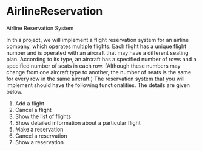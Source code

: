 # AirlineReservation
Airline Reservation System

In this project, we will implement a flight reservation system for an airline company, which operates multiple flights. Each flight has a unique flight number and is operated with an aircraft that may have a different seating plan. According to its type, an aircraft has a specified number of rows and a specified number of seats in each row. (Although these numbers may change from one aircraft type to another, the number of seats is the same for every row in the same aircraft.)
The reservation system that you will implement should have the following functionalities. The details are given below.
1. Add a flight
2. Cancel a flight
3. Show the list of flights
4. Show detailed information about a particular flight
5. Make a reservation
6. Cancel a reservation
7. Show a reservation
